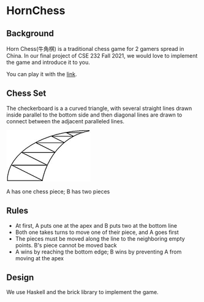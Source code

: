 # HornChess

## Background
Horn Chess(牛角棋) is a traditional chess game for 2 gamers spread in China. In our final project of CSE 232 Fall 2021, we would love to implement the game and introduce it to you.

You can play it with the [link](https://glukkazan.github.io/breakthrough/horn-chess.htm).

## Chess Set
The checkerboard is a a curved triangle, with several straight lines drawn inside parallel to the bottom side and then diagonal lines are drawn to connect between the adjacent paralleled lines.

![avatar](./220px-horn-chess.jpg)

A has one chess piece; B has two pieces

## Rules
- At first, A puts one at the apex and B puts two at the bottom line
- Both one takes turns to move one of their piece, and A goes first
- The pieces must be moved along the line to the neighboring empty points. B's piece cannot be moved back
- A wins by reaching the bottom edge; B wins by preventing A from moving at the apex

## Design
We use Haskell and the brick library to implement the game.